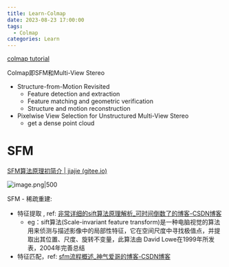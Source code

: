 ```yaml
---
title: Learn-Colmap
date: 2023-08-23 17:00:00
tags:
  - Colmap
categories: Learn
---
```


[colmap tutorial](https://colmap.github.io/tutorial.html)

<!-- more -->

Colmap即SFM和Multi-View Stereo

- Structure-from-Motion Revisited
    - Feature detection and extraction
    - Feature matching and geometric verification
    - Structure and motion reconstruction
- Pixelwise View Selection for Unstructured Multi-View Stereo
    - get a dense point cloud

# SFM

[SFM算法原理初简介 | jiajie (gitee.io)](https://jiajiewu.gitee.io/post/tech/slam-sfm/sfm-intro/)

![image.png|500](https://raw.githubusercontent.com/yq010105/Blog_images/main/pictures/20230717204531.png)

SFM - 稀疏重建: 
- 特征提取 , ref: [非常详细的sift算法原理解析_可时间倒数了的博客-CSDN博客](https://blog.csdn.net/u010440456/article/details/81483145)
    - eg：sift算法(Scale-invariant feature transform)是一种电脑视觉的算法用来侦测与描述影像中的局部性特征，它在空间尺度中寻找极值点，并提取出其位置、尺度、旋转不变量，此算法由 David Lowe在1999年所发表，2004年完善总结
- 特征匹配，ref: [sfm流程概述_神气爱哥的博客-CSDN博客](https://blog.csdn.net/qingcaichongchong/article/details/62424661)

